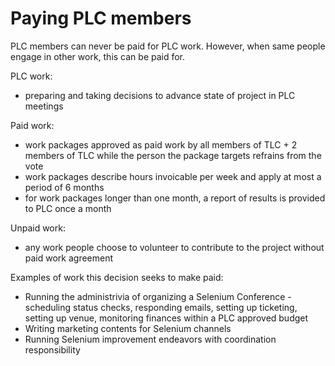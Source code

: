 # Paying PLC members

PLC members can never be paid for PLC work. However, when same people engage in other work, this can be paid for. 

PLC work:
  * preparing and taking decisions to advance state of project in PLC meetings

Paid work:
  * work packages approved as paid work by all members of TLC + 2 members of TLC while the person the package targets refrains from the vote
  * work packages describe hours invoicable per week and apply at most a period of 6 months
  * for work packages longer than one month, a report of results is provided to PLC once a month

Unpaid work:
  * any work people choose to volunteer to contribute to the project without paid work agreement

Examples of work this decision seeks to make paid:
  * Running the administrivia of organizing a Selenium Conference - scheduling status checks, responding emails, setting up ticketing, setting up venue, monitoring finances within a PLC approved budget
  * Writing marketing contents for Selenium channels
  * Running Selenium improvement endeavors with coordination responsibility
